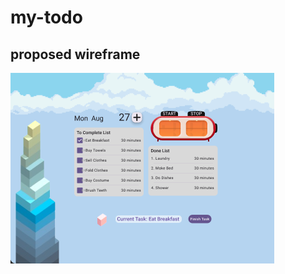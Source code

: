 # my-todo

## proposed wireframe

![preview-wireframe](https://github.com/mckorn/my-todo/blob/main/assets/preview-wireframe.png 'Proposed Wireframe')
